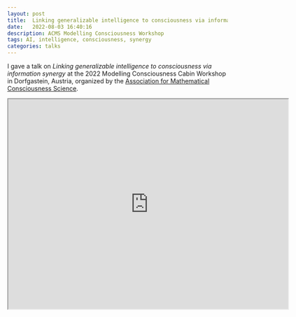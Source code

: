 ```yaml
---
layout: post
title:  Linking generalizable intelligence to consciousness via information synergy
date:   2022-08-03 16:40:16
description: ACMS Modelling Consciousness Workshop
tags: AI, intelligence, consciousness, synergy
categories: talks
---
```


I gave a talk on *Linking generalizable intelligence to consciousness via information synergy* at the 2022 Modelling Consciousness Cabin Workshop in Dorfgastein, Austria, organized by the <a href='https://amcs-community.org/'>Association for Mathematical Consciousness Science</a>.

<iframe src="https://drive.google.com/file/d/1dyMzB88olf5PvAfG62tD_VmRagydvKyI/preview" width="640" height="480" allow="autoplay"></iframe>

